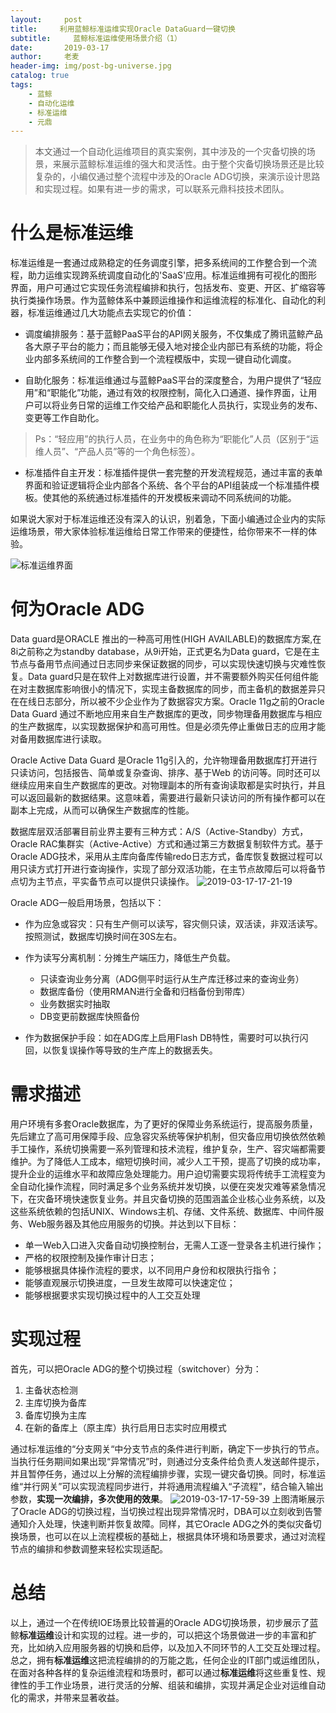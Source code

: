 ```yaml
---
layout:     post
title:     利用蓝鲸标准运维实现Oracle DataGuard一键切换
subtitle:     蓝鲸标准运维使用场景介绍（1）
date:       2019-03-17
author:     老麦
header-img: img/post-bg-universe.jpg
catalog: true
tags:
    - 蓝鲸
    - 自动化运维
    - 标准运维
    - 元鼎
---
```

> 本文通过一个自动化运维项目的真实案例，其中涉及的一个灾备切换的场景，来展示蓝鲸标准运维的强大和灵活性。由于整个灾备切换场景还是比较复杂的，小编仅通过整个流程中涉及的Oracle ADG切换，来演示设计思路和实现过程。如果有进一步的需求，可以联系元鼎科技技术团队。

# 什么是标准运维

标准运维是一套通过成熟稳定的任务调度引擎，把多系统间的工作整合到一个流程，助力运维实现跨系统调度自动化的'SaaS'应用。标准运维拥有可视化的图形界面，用户可通过它实现任务流程编排和执行，包括发布、变更、开区、扩缩容等执行类操作场景。作为蓝鲸体系中兼顾运维操作和运维流程的标准化、自动化的利器，标准运维通过几大功能点去实现它的价值：

- 调度编排服务：基于蓝鲸PaaS平台的API网关服务，不仅集成了腾讯蓝鲸产品各大原子平台的能力；而且能够无侵入地对接企业内部已有系统的功能，将企业内部多系统间的工作整合到一个流程模版中，实现一键自动化调度。

- 自助化服务：标准运维通过与蓝鲸PaaS平台的深度整合，为用户提供了“轻应用”和“职能化”功能，通过有效的权限控制，简化入口通道、操作界面，让用户可以将业务日常的运维工作交给产品和职能化人员执行，实现业务的发布、变更等工作自助化。

> Ps：“轻应用”的执行人员，在业务中的角色称为“职能化”人员（区别于“运维人员”、“产品人员”等的一个角色标签）。

- 标准插件自主开发：标准插件提供一套完整的开发流程规范，通过丰富的表单界面和验证逻辑将企业内部各个系统、各个平台的API组装成一个标准插件模板。使其他的系统通过标准插件的开发模板来调动不同系统间的功能。

如果说大家对于标准运维还没有深入的认识，别着急，下面小编通过企业内的实际运维场景，带大家体验标准运维给日常工作带来的便捷性，给你带来不一样的体验。

![标准运维界面](https://docs.bk.tencent.com/product_white_paper/gcloud/assets/2.png)

# 何为Oracle ADG

Data guard是ORACLE 推出的一种高可用性(HIGH AVAILABLE)的数据库方案,在8i之前称之为standby database，从9i开始，正式更名为Data guard，它是在主节点与备用节点间通过日志同步来保证数据的同步，可以实现快速切换与灾难性恢复。Data guard只是在软件上对数据库进行设置，并不需要额外购买任何组件能在对主数据库影响很小的情况下，实现主备数据库的同步，而主备机的数据差异只在在线日志部分，所以被不少企业作为了数据容灾方案。Oracle 11g之前的Oracle Data Guard 通过不断地应用来自生产数据库的更改，同步物理备用数据库与相应的生产数据库，以实现数据保护和高可用性。但是必须先停止重做日志的应用才能对备用数据库进行读取。

Oracle Active Data Guard 是Oracle 11g引入的，允许物理备用数据库打开进行只读访问，包括报告、简单或复杂查询、排序、基于Web 的访问等。同时还可以继续应用来自生产数据库的更改。对物理副本的所有查询读取都是实时执行，并且可以返回最新的数据结果。这意味着，需要进行最新只读访问的所有操作都可以在副本上完成，从而可以确保生产数据库的性能。

数据库层双活部署目前业界主要有三种方式：A/S（Active-Standby）方式，Oracle RAC集群实（Active-Active）方式和通过第三方数据复制软件方式。基于Oracle ADG技术，采用从主库向备库传输redo日志方式，备库恢复数据过程可以用只读方式打开进行查询操作，实现了部分双活功能，在主节点故障后可以将备节点切为主节点，平实备节点可以提供只读操作。
![2019-03-17-17-21-19](http://img.yuandingit.com/2019-03-17-17-21-19.png)

Oracle ADG一般启用场景，包括以下：

- 作为应急或容灾：只有生产侧可以读写，容灾侧只读，双活读，非双活读写。按照测试，数据库切换时间在30S左右。
 
- 作为读写分离机制：分摊生产端压力，降低生产负载。
    - 只读查询业务分离（ADG侧平时运行从生产库迁移过来的查询业务）
    - 数据库备份（使用RMAN进行全备和归档备份到带库）
    - 业务数据实时抽取
    - DB变更前数据库快照备份

 
- 作为数据保护手段：如在ADG库上启用Flash DB特性，需要时可以执行闪回，以恢复误操作等导致的生产库上的数据丢失。


# 需求描述

用户环境有多套Oracle数据库，为了更好的保障业务系统运行，提高服务质量，先后建立了高可用保障手段、应急容灾系统等保护机制，但灾备应用切换依然依赖手工操作，系统切换需要一系列管理和技术流程，维护复杂，生产、容灾端都需要维护。为了降低人工成本，缩短切换时间，减少人工干预，提高了切换的成功率，提升企业的运维水平和故障应急处理能力。用户迫切需要实现将传统手工流程变为全自动化操作流程，同时满足多个业务系统并发切换，以便在突发灾难等紧急情况下，在灾备环境快速恢复业务。并且灾备切换的范围涵盖企业核心业务系统，以及这些系统依赖的包括UNIX、Windows主机、存储、文件系统、数据库、中间件服务、Web服务器及其他应用服务的切换。并达到以下目标：

- 单一Web入口进入灾备自动切换控制台，无需人工逐一登录各主机进行操作；
- 严格的权限控制及操作审计日志；
- 能够根据具体操作流程的要求，以不同用户身份和权限执行指令；
- 能够直观展示切换进度，一旦发生故障可以快速定位；
- 能够根据要求实现切换过程中的人工交互处理

# 实现过程

首先，可以把Oracle ADG的整个切换过程（switchover）分为：

1. 主备状态检测
2. 主库切换为备库
3. 备库切换为主库
4. 在新的备库上（原主库）执行启用日志实时应用模式

通过标准运维的“分支网关“中分支节点的条件进行判断，确定下一步执行的节点。当执行任务期间如果出现“异常情况”时，则通过分支条件给负责人发送邮件提示，并且暂停任务，通过以上分解的流程编排步骤，实现一键灾备切换。同时，标准运维“并行网关”可以实现流程同步进行，并将通用流程编入“子流程”，结合输入输出参数，**实现一次编排，多次使用的效果**。
![2019-03-17-17-59-39](http://img.yuandingit.com/2019-03-17-17-59-39.png)
上图清晰展示了Oracle ADG的切换过程，当切换过程出现异常情况时，DBA可以立刻收到告警通知介入处理，快速判断并恢复故障。同样，其它Oracle ADG之外的类似灾备切换场景，也可以在以上流程模板的基础上，根据具体环境和场景要求，通过对流程节点的编排和参数调整来轻松实现适配。
 
# 总结

以上，通过一个在传统IOE场景比较普遍的Oracle ADG切换场景，初步展示了蓝鲸**标准运维**设计和实现的过程。进一步的，可以把这个场景做进一步的丰富和扩充，比如纳入应用服务器的切换和启停，以及加入不同环节的人工交互处理过程。总之，拥有**标准运维**这把流程编排的的万能之匙，任何企业的IT部门或运维团队，在面对各种各样的复杂运维流程和场景时，都可以通过**标准运维**将这些重复性、规律性的手工作业场景，进行灵活的分解、组装和编排，实现并满足企业对运维自动化的需求，并带来显著收益。
